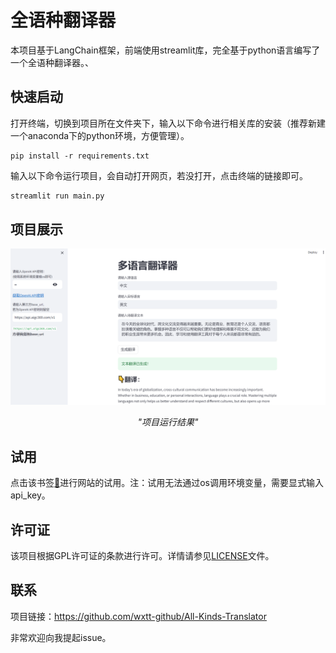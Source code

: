 # 全语种翻译器
本项目基于LangChain框架，前端使用streamlit库，完全基于python语言编写了一个全语种翻译器。、

## 快速启动

打开终端，切换到项目所在文件夹下，输入以下命令进行相关库的安装（推荐新建一个anaconda下的python环境，方便管理）。

```shell
pip install -r requirements.txt
```

输入以下命令运行项目，会自动打开网页，若没打开，点击终端的链接即可。

```python
streamlit run main.py
```

## 项目展示

![project_display](images/project_display.png)

<p align="center">
    <em>"项目运行结果"</em>
</p>

## 试用

点击该书签[🔖](https://all-kinds-translator.streamlit.app/)进行网站的试用。注：试用无法通过os调用环境变量，需要显式输入api_key。

## 许可证

该项目根据GPL许可证的条款进行许可。详情请参见[LICENSE](LICENSE)文件。

## 联系

项目链接：https://github.com/wxtt-github/All-Kinds-Translator

非常欢迎向我提起issue。
